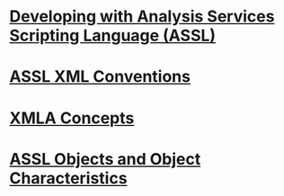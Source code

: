# [Developing with Analysis Services Scripting Language (ASSL)](developing-with-analysis-services-scripting-language-assl.md)
# [ASSL XML Conventions](assl-xml-conventions.md)
# [XMLA Concepts](xmla-concepts.md)
# [ASSL Objects and Object Characteristics](assl-objects-and-object-characteristics.md)
